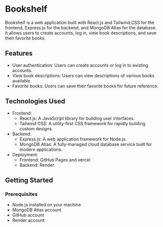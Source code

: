 # Bookshelf

Bookshelf is a web application built with React.js and Tailwind CSS for the frontend, Express.js for the backend, and MongoDB Atlas for the database. It allows users to create accounts, log in, view book descriptions, and save their favorite books.

## Features

- User authentication: Users can create accounts or log in to existing accounts.
- View book descriptions: Users can view descriptions of various books available.
- Favorite books: Users can save their favorite books for future reference.

## Technologies Used

- Frontend:
  - React.js: A JavaScript library for building user interfaces.
  - Tailwind CSS: A utility-first CSS framework for rapidly building custom designs.
- Backend:
  - Express.js: A web application framework for Node.js.
  - MongoDB Atlas: A fully-managed cloud database service built for modern applications.
- Deployment:
  - Frontend: GitHub Pages and vercel
  - Backend: Render

## Getting Started

### Prerequisites

- Node.js installed on your machine
- MongoDB Atlas account
- GitHub account
- Render account

